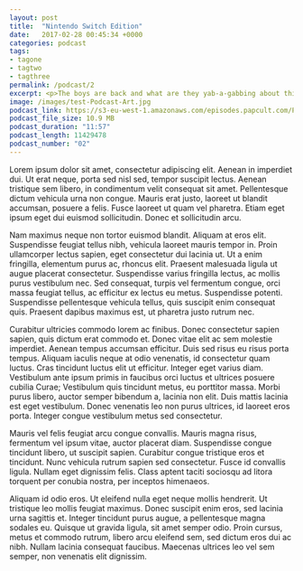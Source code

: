```yaml
---
layout: post
title:  "Nintendo Switch Edition"
date:   2017-02-28 00:45:34 +0000
categories: podcast
tags:
- tagone
- tagtwo
- tagthree
permalink: /podcast/2
excerpt: <p>The boys are back and what are they yab-a-gabbing about this week? Well, for the past week the little dingle heads have been experiencing the Nintendo Switch, the new ultra cool gaming console to hit the market. Listen to find out their impressions so far. </p>
image: /images/test-Podcast-Art.jpg
podcast_link: https://s3-eu-west-1.amazonaws.com/episodes.papcult.com/PapCult_0.mp3
podcast_file_size: 10.9 MB
podcast_duration: "11:57"
podcast_length: 11429478
podcast_number: "02"
---
```


Lorem ipsum dolor sit amet, consectetur adipiscing elit. Aenean in imperdiet dui. Ut erat neque, porta sed nisl sed, tempor suscipit lectus. Aenean tristique sem libero, in condimentum velit consequat sit amet. Pellentesque dictum vehicula urna non congue. Mauris erat justo, laoreet ut blandit accumsan, posuere a felis. Fusce laoreet ut quam vel pharetra. Etiam eget ipsum eget dui euismod sollicitudin. Donec et sollicitudin arcu.

Nam maximus neque non tortor euismod blandit. Aliquam at eros elit. Suspendisse feugiat tellus nibh, vehicula laoreet mauris tempor in. Proin ullamcorper lectus sapien, eget consectetur dui lacinia ut. Ut a enim fringilla, elementum purus ac, rhoncus elit. Praesent malesuada ligula ut augue placerat consectetur. Suspendisse varius fringilla lectus, ac mollis purus vestibulum nec. Sed consequat, turpis vel fermentum congue, orci massa feugiat tellus, ac efficitur ex lectus eu metus. Suspendisse potenti. Suspendisse pellentesque vehicula tellus, quis suscipit enim consequat quis. Praesent dapibus maximus est, ut pharetra justo rutrum nec.

Curabitur ultricies commodo lorem ac finibus. Donec consectetur sapien sapien, quis dictum erat commodo et. Donec vitae elit ac sem molestie imperdiet. Aenean tempus accumsan efficitur. Duis sed risus eu risus porta tempus. Aliquam iaculis neque at odio venenatis, id consectetur quam luctus. Cras tincidunt luctus elit ut efficitur. Integer eget varius diam. Vestibulum ante ipsum primis in faucibus orci luctus et ultrices posuere cubilia Curae; Vestibulum quis tincidunt metus, eu porttitor massa. Morbi purus libero, auctor semper bibendum a, lacinia non elit. Duis mattis lacinia est eget vestibulum. Donec venenatis leo non purus ultrices, id laoreet eros porta. Integer congue vestibulum metus sed consectetur.

Mauris vel felis feugiat arcu congue convallis. Mauris magna risus, fermentum vel ipsum vitae, auctor placerat diam. Suspendisse congue tincidunt libero, ut suscipit sapien. Curabitur congue tristique eros et tincidunt. Nunc vehicula rutrum sapien sed consectetur. Fusce id convallis ligula. Nullam eget dignissim felis. Class aptent taciti sociosqu ad litora torquent per conubia nostra, per inceptos himenaeos.

Aliquam id odio eros. Ut eleifend nulla eget neque mollis hendrerit. Ut tristique leo mollis feugiat maximus. Donec suscipit enim eros, sed lacinia urna sagittis et. Integer tincidunt purus augue, a pellentesque magna sodales eu. Quisque ut gravida ligula, sit amet semper odio. Proin cursus, metus et commodo rutrum, libero arcu eleifend sem, sed dictum eros dui ac nibh. Nullam lacinia consequat faucibus. Maecenas ultrices leo vel sem semper, non venenatis elit dignissim.